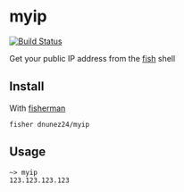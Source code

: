 # myip

[![Build Status][travis-badge]][travis-link]

Get your public IP address from the [fish] shell

## Install

With [fisherman]

```
fisher dnunez24/myip
```

## Usage

```
~> myip
123.123.123.123
```

[travis-link]: https://travis-ci.org/dnunez24/myip
[travis-badge]: https://img.shields.io/travis/dnunez24/myip.svg
[fisherman]: https://github.com/fisherman/fisherman
[fish]: https://fishshell.com/
